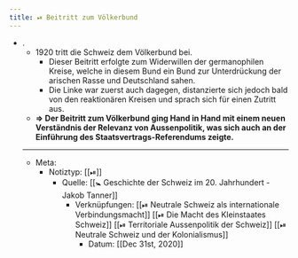 ```yaml
---
title: ⏯ Beitritt zum Völkerbund
---
```


- .
	- 1920 tritt die Schweiz dem Völkerbund bei.
		- Dieser Beitritt erfolgte zum Widerwillen der germanophilen Kreise, welche in diesem Bund ein Bund zur Unterdrückung der arischen Rasse und Deutschland sahen.
		- Die Linke war zuerst auch dagegen, distanzierte sich jedoch bald von den reaktionären Kreisen und sprach sich für einen Zutritt aus.
	- __=> Der Beitritt zum Völkerbund ging Hand in Hand mit einem neuen Verständnis der Relevanz von Aussenpolitik, was sich auch an der Einführung des Staatsvertrags-Referendums zeigte.__
	- ---
	- Meta:
		- Notiztyp: [[⏯]]
			- Quelle: [[🚼 Geschichte der Schweiz im 20. Jahrhundert - Jakob Tanner]]
				- Verknüpfungen: [[⏯ Neutrale Schweiz als internationale Verbindungsmacht]] [[⏯ Die Macht des Kleinstaates Schweiz]] [[⏯ Territoriale Aussenpolitik der Schweiz]] [[⏯ Neutrale Schweiz und der Kolonialismus]]
					- Datum: [[Dec 31st, 2020]]